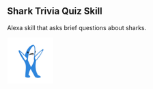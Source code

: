 Shark Trivia Quiz Skill
-----------------------

Alexa skill that asks brief questions about sharks.

![](media/shark-logo-108x108.png)
